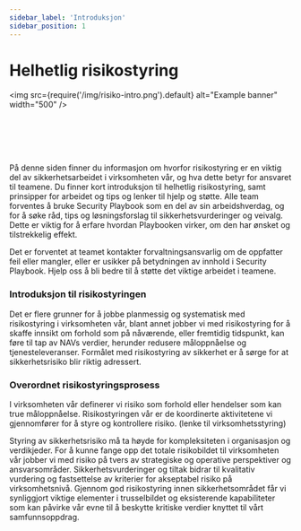 ```yaml
---
sidebar_label: 'Introduksjon'
sidebar_position: 1
---
```


# Helhetlig risikostyring

<img
  src={require('/img/risiko-intro.png').default}
  alt="Example banner"
  width="500"
/>

<br></br>
<br></br>

På denne siden finner du informasjon om hvorfor risikostyring er en viktig del av sikkerhetsarbeidet i virksomheten vår, og hva dette betyr for ansvaret til teamene. Du finner kort introduksjon til helhetlig risikostyring, samt prinsipper for arbeidet og tips og lenker til hjelp og støtte. Alle team forventes å bruke Security Playbook som en del av sin arbeidshverdag, og for å søke råd, tips og løsningsforslag til sikkerhetsvurderinger og veivalg. Dette er viktig for å erfare hvordan Playbooken virker, om den har ønsket og tilstrekkelig effekt.

Det er forventet at teamet kontakter forvaltningsansvarlig om de oppfatter feil eller mangler, eller er usikker på betydningen av innhold i Security Playbook. Hjelp oss å bli bedre til å støtte det viktige arbeidet i teamene.

### Introduksjon til risikostyringen

Det er flere grunner for å jobbe planmessig og systematisk med risikostyring i virksomheten vår, blant annet jobber vi med risikostyring for å skaffe innsikt om forhold som på nåværende, eller fremtidig tidspunkt, kan føre til tap av NAVs verdier, herunder redusere måloppnåelse og tjenesteleveranser. Formålet med risikostyring av sikkerhet er å sørge for at sikkerhetsrisiko blir riktig adressert.


### Overordnet risikostyringsprosess

I virksomheten vår definerer vi risiko som forhold eller hendelser som kan true måloppnåelse. Risikostyringen vår er de koordinerte aktivitetene vi gjennomfører for å styre og kontrollere risiko. (lenke til virksomhetsstyring)

Styring av sikkerhetsrisiko må ta høyde for kompleksiteten i organisasjon og verdikjeder. For å kunne fange opp det totale risikobildet til virksomheten vår jobber vi med risiko på tvers av strategiske og operative perspektiver og ansvarsområder. Sikkerhetsvurderinger og tiltak bidrar til kvalitativ vurdering og fastsettelse av kriterier for akseptabel risiko på virksomhetsnivå. Gjennom god risikostyring innen sikkerhetsområdet får vi synliggjort viktige elementer i trusselbildet og eksisterende kapabiliteter som kan påvirke vår evne til å beskytte kritiske verdier knyttet til vårt samfunnsoppdrag.

